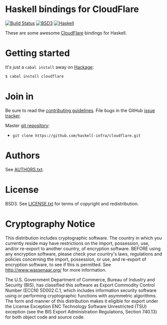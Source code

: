 # Haskell bindings for CloudFlare

[![Build Status](https://travis-ci.org/haskell-infra/cloudflare.png?branch=master)](https://travis-ci.org/haskell-infra/cloudflare)
[![BSD3](http://b.repl.ca/v1/license-BSD3-blue.png)](http://en.wikipedia.org/wiki/BSD_licenses)
[![Haskell](http://b.repl.ca/v1/language-haskell-lightgrey.png)](http://www.haskell.org)

[NaCl]: http://nacl.cr.yp.to/

These are some awesome [CloudFlare][] bindings for Haskell.

# Getting started

It's just a `cabal install` away on [Hackage][]:

```bash
$ cabal install cloudflare
```

# Join in

Be sure to read the [contributing guidelines][contribute]. File bugs
in the GitHub [issue tracker][].

Master [git repository][gh]:

* `git clone https://github.com/haskell-infra/cloudflare.git`

# Authors

See [AUTHORS.txt](https://raw.github.com/haskell-infra/cloudflare/master/AUTHORS.txt).

# License

BSD3. See
[LICENSE.txt](https://raw.github.com/haskell-infra/cloudflare/master/LICENSE.txt)
for terms of copyright and redistribution.

[contribute]: https://github.com/haskell-infra/cloudflare/blob/master/CONTRIBUTING.md
[issue tracker]: http://github.com/haskell-infra/cloudflare/issues
[gh]: http://github.com/haskell-infra/cloudflare
[Hackage]: http://hackage.haskell.org/package/nacl
[CloudFlare]: https://www.cloudflare.com

# Cryptography Notice

This distribution includes cryptographic software. The country in
which you currently reside may have restrictions on the import,
possession, use, and/or re-export to another country, of encryption
software.  BEFORE using any encryption software, please check your
country's laws, regulations and policies concerning the import,
possession, or use, and re-export of encryption software, to see if
this is permitted.  See <http://www.wassenaar.org/> for more
information.

The U.S. Government Department of Commerce, Bureau of Industry and
Security (BIS), has classified this software as Export Commodity
Control Number (ECCN) 5D002.C.1, which includes information security
software using or performing cryptographic functions with asymmetric
algorithms.  The form and manner of this distribution makes it
eligible for export under the License Exception ENC Technology
Software Unrestricted (TSU) exception (see the BIS Export
Administration Regulations, Section 740.13) for both object code and
source code.
